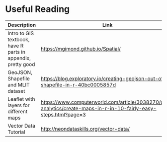 # Useful Reading 



| Description                              | Link                                     |
| ---------------------------------------- | ---------------------------------------- |
| Intro to GIS textbook, have R parts in appendix, pretty good | https://mgimond.github.io/Spatial/       |
| GeoJSON, Shapefile and MLIT dataset      | https://blog.exploratory.io/creating-geojson-out-of-shapefile-in-r-40bc0005857d |
| Leaflet with layers for different maps   | https://www.computerworld.com/article/3038270/data-analytics/create-maps-in-r-in-10-fairly-easy-steps.html?page=3 |
| Vector Data Tutorial                     | http://neondataskills.org/vector-data/   |

